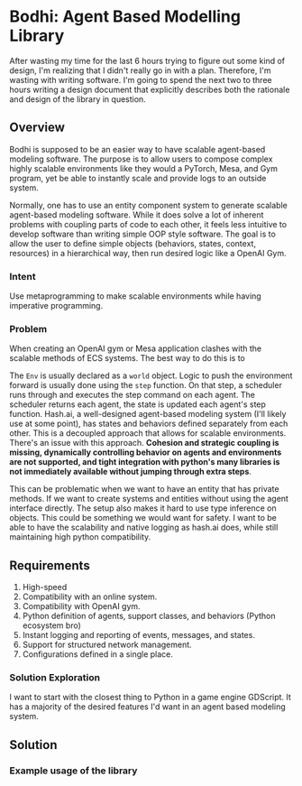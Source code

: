 # Bodhi: Agent Based Modelling Library


After wasting my time for the last 6 hours trying to figure out some kind of design, I'm realizing that I didn't really go in with a plan. Therefore, I'm wasting with writing software. I'm going to spend the next two to three hours writing a design document that explicitly describes both the rationale and design of the library in question.


## Overview

Bodhi is supposed to be an easier way to have scalable agent-based modeling software. The purpose is to allow users to compose complex highly scalable environments like they would a PyTorch, Mesa, and Gym program, yet be able to instantly scale and provide logs to an outside system. 

Normally, one has to use an entity component system to generate scalable agent-based modeling software. While it does solve a lot of inherent problems with coupling parts of code to each other, it feels less intuitive to develop software than writing simple OOP style software. The goal is to allow the user to define simple objects (behaviors, states, context, resources) in a hierarchical way, then run desired logic like a OpenAI Gym.

<!-- , I want to be able to simply declare objects within one  -->

### Intent

Use metaprogramming to make scalable environments while having imperative programming.

### Problem 

When creating an OpenAI gym or Mesa application clashes with the scalable methods of ECS systems. The best way to do this is to 

The `Env` is usually declared as a `world` object. Logic to push the environment forward is usually done using the `step` function. On that step, a scheduler runs through and executes the step command on each agent. The scheduler returns each agent, the state is updated each agent's step function. Hash.ai, a well-designed agent-based modeling system (I'll likely use at some point), has states and behaviors defined separately from each other. This is a decoupled approach that allows for scalable environments. There's an issue with this approach. **Cohesion and strategic coupling is missing, dynamically controlling behavior on agents and environments are not supported, and tight integration with python's many libraries is not immediately available without jumping through extra steps**. 

This can be problematic when we want to have an entity that has private methods. If we want to create systems and entities without using the agent interface directly. The setup also makes it hard to use type inference on objects. This could be something we would want for safety. I want to be able to have the scalability and native logging as hash.ai does, while still maintaining high python compatibility.


## Requirements

1. High-speed
2. Compatibility with an online system.
3. Compatibility with OpenAI gym.
4. Python definition of agents, support classes, and behaviors (Python ecosystem bro)
5. Instant logging and reporting of events, messages, and states.
6. Support for structured network management.
7. Configurations defined in a single place.

### Solution Exploration

I want to start with the closest thing to Python in a game engine GDScript. It has a majority of the desired features I'd want in an agent based modeling system. 


## Solution

### Example usage of the library
